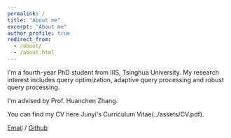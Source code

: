 ```yaml
---
permalink: /
title: "About me"
excerpt: "About me"
author_profile: true
redirect_from: 
  - /about/
  - /about.html
---
```


I'm a fourth-year PhD student from IIIS, Tsinghua University. My research interest includes query optimization, adaptive query processing and robust query processing.

I'm advised by Prof. Huanchen Zhang.

You can find my CV here Junyi's Curriculum Vitae(../assets/CV.pdf).

[Email](mailto:zhaojy20@mails.tsinghua.edu.cn) / [Github](https://github.com/zzjjyyy)
